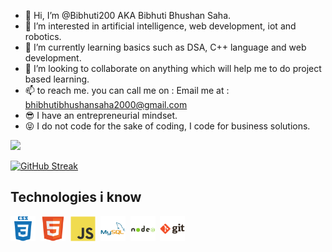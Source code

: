 - 👋 Hi, I’m @Bibhuti200 AKA Bibhuti Bhushan Saha.
- 👀 I’m interested in artificial intelligence, web development, iot and robotics.
- 🌱 I’m currently learning basics such as DSA, C++ language and web development.
- 💞️ I’m looking to collaborate on anything which will help me to do project based learning.
- 📫 to reach me. you can call me on : Email me at : bhibhutibhushansaha2000@gmail.com 
- 😎 I have an entrepreneurial mindset.
- 😝 I do not code for the sake of coding, I code for business solutions.

![](https://media.tenor.com/u8jwYAiT_DgAAAAC/boom-bomb.gif)

[![GitHub Streak](https://streak-stats.demolab.com/?user=Bibhuti2000&theme=dark)](https://git.io/streak-stats)


<h2>Technologies i know</h2>
<div>
  <img src="https://github.com/devicons/devicon/blob/master/icons/css3/css3-plain-wordmark.svg"  title="CSS3" alt="CSS" width="40" height="40"/>&nbsp;
  <img src="https://github.com/devicons/devicon/blob/master/icons/html5/html5-original.svg" title="HTML5" alt="HTML" width="40" height="40"/>&nbsp;
  <img src="https://github.com/devicons/devicon/blob/master/icons/javascript/javascript-original.svg" title="JavaScript" alt="JavaScript" width="40" height="40"/>&nbsp;
  <img src="https://github.com/devicons/devicon/blob/master/icons/mysql/mysql-original-wordmark.svg" title="MySQL"  alt="MySQL" width="40" height="40"/>&nbsp;
  <img src="https://github.com/devicons/devicon/blob/master/icons/nodejs/nodejs-original-wordmark.svg" title="NodeJS" alt="NodeJS" width="40" height="40"/>&nbsp;
  <img src="https://github.com/devicons/devicon/blob/master/icons/git/git-original-wordmark.svg" title="Git" **alt="Git" width="40" height="40"/>
</div>


<!---
Bibhuti2000/Bibhuti2000 is a ✨ special ✨ repository because its `README.md` (this file) appears on your GitHub profile.
You can click the Preview link to take a look at your changes.
--->
